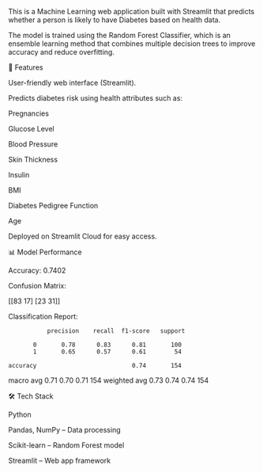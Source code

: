 This is a Machine Learning web application built with Streamlit that predicts whether a person is likely to have Diabetes based on health data.

The model is trained using the Random Forest Classifier, which is an ensemble learning method that combines multiple decision trees to improve accuracy and reduce overfitting.

🚀 Features

User-friendly web interface (Streamlit).

Predicts diabetes risk using health attributes such as:

Pregnancies

Glucose Level

Blood Pressure

Skin Thickness

Insulin

BMI

Diabetes Pedigree Function

Age

Deployed on Streamlit Cloud for easy access.

📊 Model Performance

Accuracy: 0.7402

Confusion Matrix:

[[83 17]
 [23 31]]


Classification Report:

               precision    recall  f1-score   support

           0       0.78      0.83      0.81       100
           1       0.65      0.57      0.61        54

    accuracy                           0.74       154
   macro avg       0.71      0.70      0.71       154
weighted avg       0.73      0.74      0.74       154

🛠️ Tech Stack

Python

Pandas, NumPy – Data processing

Scikit-learn – Random Forest model

Streamlit – Web app framework
